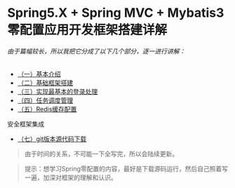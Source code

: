 # Spring5.X + Spring MVC + Mybatis3 零配置应用开发框架搭建详解

###### 由于篇幅较长，所以我把它分成了以下几个部分，逐一进行讲解：

+ [（一）基本介绍][1]
+ [（二）基础框架搭建][2]
+ [（三）实现最基本的登录处理][3]
+ [（四）任务调度管理][4]
+ [（五）Redis缓存配置][5]


安全框架集成
+ [（七）git版本源代码下载][7]

> 由于时间的关系，不可能一下全写完，所以会陆续更新。

> 提示：想学习Spring零配置的内容，最好是下载源码运行，然后自己照着写一遍，加深对框架的理解和认识。


[1]:http://blog.csdn.net/chwshuang/article/details/52164059 "基本介绍"
[2]:http://blog.csdn.net/chwshuang/article/details/52175907 "基础框架搭建"
[3]:http://blog.csdn.net/chwshuang/article/details/52182540 "实现最基本的登录处理"
[4]:http://blog.csdn.net/chwshuang/article/details/52209903 "调度任务实现"
[5]:http://blog.csdn.net/chwshuang/article/details/52238728 "缓存管理"


[7]:https://github.com/chwshuang/web.git "源代码下载"